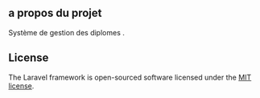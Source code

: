 

## a propos du projet 
Système de gestion  des diplomes .

## License

The Laravel framework is open-sourced software licensed under the [MIT license](https://opensource.org/licenses/MIT).
